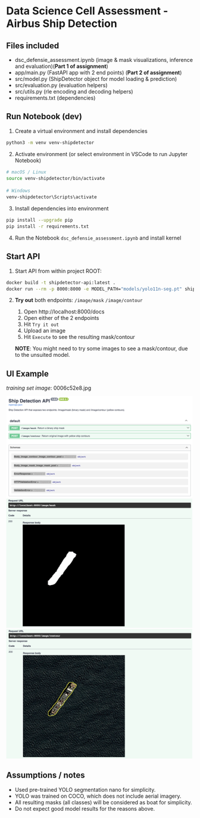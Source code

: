 
# Data Science Cell Assessment - Airbus Ship Detection

## Files included
- dsc_defensie_assessment.ipynb (image & mask visualizations, inference and evaluation)(**Part 1 of assignment**)
- app/main.py (FastAPI app with 2 end points) (**Part 2 of assignment**)
- src/model.py (ShipDetector object for model loading & prediction)
- src/evaluation.py (evaluation helpers)
- src/utils.py (rle encoding and decoding helpers)
- requirements.txt (dependencies)

## Run Notebook (dev)
1. Create a virtual environment and install dependencies
```sh
python3 -m venv venv-shipdetector
```

2. Activate environment (or select environment in VSCode to run Jupyter Notebook)
```sh
# macOS / Linux
source venv-shipdetector/bin/activate

# Windows
venv-shipdetector\Scripts\activate
```

3. Install dependencies into environment
```sh
pip install --upgrade pip
pip install -r requirements.txt
```

4. Run the Notebook `dsc_defensie_assessment.ipynb` and install kernel


## Start API
1. Start API from within project ROOT:
```sh
docker build -t shipdetector-api:latest .
docker run --rm -p 8000:8000 -e MODEL_PATH="models/yolo11n-seg.pt" shipdetector-api:latest
```
2. **Try out** both endpoints: `/image/mask` `/image/contour`
    1. Open http://localhost:8000/docs
    2. Open either of the 2 endpoints
    3. Hit `Try it out`
    4. Upload an image
    5. Hit `Execute` to see the resulting mask/contour

    **NOTE**: You might need to try some images to see a mask/contour, due to the unsuited model.


## UI Example 
*training set image*: 0006c52e8.jpg

<img src="./docs/images/api_overview.png" alt="UI overview" width="500">

<img src="./docs/images/api_image_mask.png" alt="UI image mask" width="500">

<img src="./docs/images/api_image_contour.png" alt="UI image contour" width="500">



## Assumptions / notes
- Used pre-trained YOLO segmentation nano for simplicity. 
- YOLO was trained on COCO, which does not include aerial imagery.
- All resulting masks (all classes) will be considered as boat for simplicity.
- Do not expect good model results for the reasons above. 